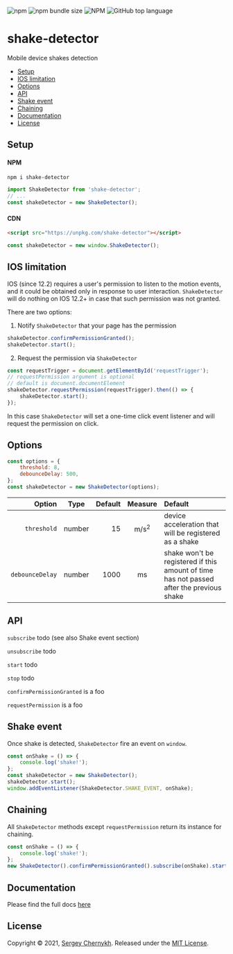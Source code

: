 ![npm](https://img.shields.io/npm/v/shake-detector)
![npm bundle size](https://img.shields.io/bundlephobia/minzip/shake-detector)
![NPM](https://img.shields.io/npm/l/shake-detector)
![GitHub top language](https://img.shields.io/github/languages/top/serglider/shake-detector)

<!--- https://shields.io/ badges -->

# shake-detector

Mobile device shakes detection

-   [Setup](#setup)
-   [IOS limitation](#ios)
-   [Options](#options)
-   [API](#api)
-   [Shake event](#shake-event)
-   [Chaining](#chaining)
-   [Documentation](#docs)
-   [License](#license)

<a name="setup"/>

## Setup

#### NPM

```bash
npm i shake-detector
```

```js
import ShakeDetector from 'shake-detector';
// ...
const shakeDetector = new ShakeDetector();
```

#### CDN

```html
<script src="https://unpkg.com/shake-detector"></script>
```

```js
const shakeDetector = new window.ShakeDetector();
```

<a name="ios"/>

## IOS limitation

IOS (since 12.2) requires a user's permission to listen to the motion events, and it could be obtained only in response to user interaction. `ShakeDetector` will do nothing on IOS 12.2+ in case that such permission was not granted.

There are two options:

1. Notify `ShakeDetector` that your page has the permission

```js
shakeDetector.confirmPermissionGranted();
shakeDetector.start();
```

2. Request the permission via `ShakeDetector`

```js
const requestTrigger = document.getElementById('requestTrigger');
// requestPermission argument is optional
// default is document.documentElement
shakeDetector.requestPermission(requestTrigger).then(() => {
    shakeDetector.start();
});
```

In this case `ShakeDetector` will set a one-time click event listener and will request the permission on click.

<a name="options"/>

## Options

```js
const options = {
    threshold: 8,
    debounceDelay: 500,
};
const shakeDetector = new ShakeDetector(options);
```

|          Option |  Type  | Default |     Measure     | Default                                                                                  |
| --------------: | :----: | ------: | :-------------: | :--------------------------------------------------------------------------------------- |
|     `threshold` | number |      15 | m/s<sup>2</sup> | device acceleration that will be registered as a shake                                   |
| `debounceDelay` | number |    1000 |       ms        | shake won't be registered if this amount of time has not passed after the previous shake |

<a name="api"/>

## API

`subscribe` todo (see also Shake event section)

`unsubscribe` todo

`start` todo

`stop` todo

`confirmPermissionGranted` is a foo

`requestPermission` is a foo

<a name="shake-event"/>

## Shake event

Once shake is detected, `ShakeDetector` fire an event on `window`.

```js
const onShake = () => {
    console.log('shake!');
};
const shakeDetector = new ShakeDetector();
shakeDetector.start();
window.addEventListener(ShakeDetector.SHAKE_EVENT, onShake);
```

<a name="chaining"/>

## Chaining

All `ShakeDetector` methods except `requestPermission` return its instance for chaining.

```js
const onShake = () => {
    console.log('shake!');
};
new ShakeDetector().confirmPermissionGranted().subscribe(onShake).start();
```

<a name="docs"/>

## Documentation

Please find the full docs [here](https://serglider.github.io/shake-detector/)

<a name="License"></a>

<a name="license"/>

## License

Copyright © 2021, [Sergey Chernykh](https://github.com/serglider).
Released under the [MIT License](LICENSE).
